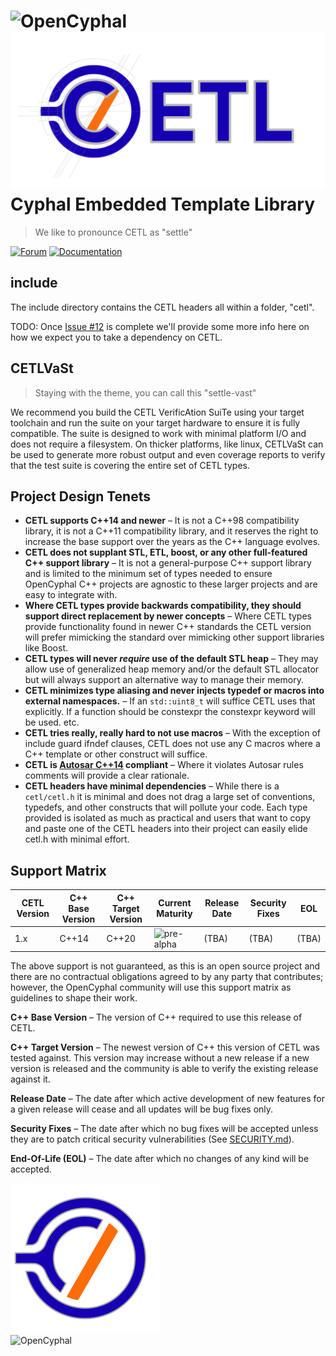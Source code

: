 ![OpenCyphal](cetlvast/suites/docs/images/html/cetl_logo.svg#gh-light-mode-only) \
![OpenCyphal](cetlvast/suites/docs/images/html/cetl_logo_dark.svg#gh-dark-mode-only) \
Cyphal Embedded Template Library
===================

> We like to pronounce CETL as "settle"

[![Forum](https://img.shields.io/discourse/https/forum.opencyphal.org/users.svg)](https://forum.opencyphal.org)
[![Documentation](https://img.shields.io/badge/docs-soon-grey.svg)](https://opencyphal.org/CETL/)

## include

The include directory contains the CETL headers all within a folder, "cetl".

TODO: Once [Issue #12](https://github.com/OpenCyphal-Garage/CETL/issues/12) is complete we'll provide some more
info here on how we expect you to take a dependency on CETL.

## CETLVaSt

> Staying with the theme, you can call this "settle-vast"

We recommend you build the CETL VerificAtion SuiTe using your target toolchain and run the suite on
your target hardware to ensure it is fully compatible. The suite is designed to work with minimal
platform I/O and does not require a filesystem. On thicker platforms, like linux, CETLVaSt can be
used to generate more robust output and even coverage reports to verify that the test suite is
covering the entire set of CETL types.

## Project Design Tenets

- **CETL supports C++14 and newer** – It is not a C++98 compatibility library, it is not a C++11 compatibility library,
and it reserves the right to increase the base support over the years as the C++ language evolves.
- **CETL does not supplant STL, ETL, boost, or any other full-featured C++ support library** – It is not a general-purpose
C++ support library and is limited to the minimum set of types needed to ensure OpenCyphal C++ projects are agnostic to
these larger projects and are easy to integrate with.
- **Where CETL types provide backwards compatibility, they should support direct replacement by newer concepts** – Where
CETL types provide functionality found in newer C++ standards the CETL version will prefer mimicking the standard over
mimicking other support libraries like Boost.
- **CETL types will never _require_ use of the default STL heap** – They may allow use of generalized heap memory and/or
the default STL allocator but will always support an alternative way to manage their memory.
- **CETL minimizes type aliasing and never injects typedef or macros into external namespaces.** – If an `std::uint8_t`
will suffice CETL uses that explicitly. If a function should be constexpr the constexpr keyword will be used. etc.
- **CETL tries really, really hard to not use macros** – With the exception of include guard ifndef clauses, CETL does
not use any C macros where a C++ template or other construct will suffice.
- **CETL is [Autosar C++14](https://www.autosar.org/fileadmin/standards/adaptive/20-11/AUTOSAR_RS_CPP14Guidelines.pdf)
compliant** – Where it violates Autosar rules comments will provide a clear rationale.
- **CETL headers have minimal dependencies** – While there is a `cetl/cetl.h` it is minimal and does not drag a large
set of conventions, typedefs, and other constructs that will pollute your code. Each type provided is isolated as much
as practical and users that want to copy and paste one of the CETL headers into their project can easily elide cetl.h
with minimal effort.


## Support Matrix

| CETL Version | C++ Base Version | C++ Target Version | Current Maturity      | Release Date | Security Fixes | EOL   |
|--------------|------------------|--------------------|-----------------------|--------------|----------------|-------|
| 1.x          | C++14            | C++20              | ![pre-alpha](https://img.shields.io/badge/status-beta-blue) | (TBA) | (TBA) | (TBA) |


The above support is not guaranteed, as this is an open source project and there are no contractual obligations
agreed to by any party that contributes; however, the OpenCyphal community will use this support matrix as guidelines
to shape their work.

**C++ Base Version** – The version of C++ required to use this release of CETL.

**C++ Target Version** – The newest version of C++ this version of CETL was tested against. This version may increase
without a new release if a new version is released and the community is able to verify the existing release against it.

**Release Date** – The date after which active development of new features for a given release will cease and all updates
will be bug fixes only.

**Security Fixes** – The date after which no bug fixes will be accepted unless they are to patch critical security
vulnerabilities (See [SECURITY.md](./SECURITY.md)).

**End-Of-Life (EOL)** – The date after which no changes of any kind will be accepted.

![OpenCyphal](cetlvast/suites/docs/images/html/opencyphal_logo_dark.svg#gh-dark-mode-only)\
![OpenCyphal](cetlvast/suites/docs/images/html/opencyphal_logo.svg#gh-light-mode-only)
